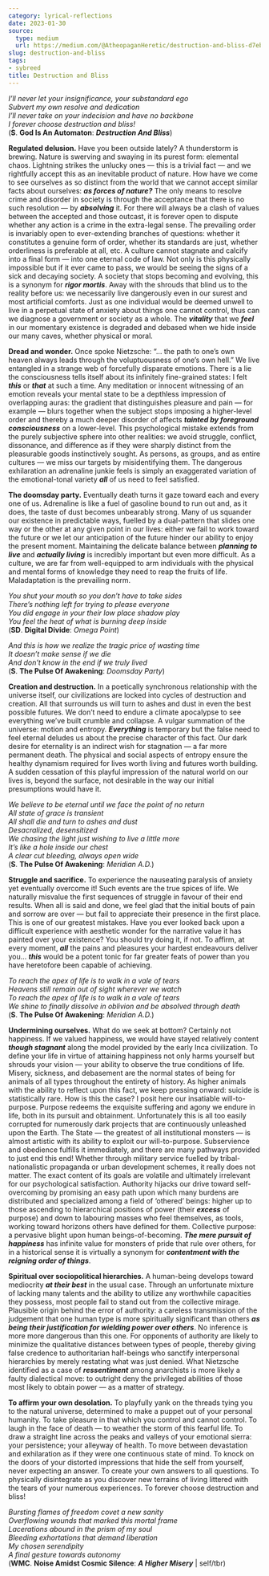 ```yaml
---
category: lyrical-reflections
date: 2023-01-30
source:
  type: medium
  url: https://medium.com/@AtheopaganHeretic/destruction-and-bliss-d7eb406c926b
slug: destruction-and-bliss
tags:
- sybreed
title: Destruction and Bliss
---
```


*I’ll never let your insignificance, your substandard ego  
Subvert my own resolve and dedication  
I’ll never take on your indecision and have no backbone  
I forever choose destruction and bliss!*  
(**S**. **God Is An Automaton**: ***Destruction And Bliss***)

**Regulated delusion.** Have you been outside lately? A thunderstorm is brewing. Nature is swerving and swaying in its purest form: elemental chaos. Lightning strikes the unlucky ones — this is a trivial fact — and we rightfully accept this as an inevitable product of nature. How have we come to see ourselves as so distinct from the world that we cannot accept similar facts about ourselves: ***as forces of nature?*** The only means to resolve crime and disorder in society is through the acceptance that there is no such resolution — by ***absolving*** it. For there will always be a clash of values between the accepted and those outcast, it is forever open to dispute whether any action is a crime in the extra-legal sense. The prevailing order is invariably open to ever-extending branches of questions: whether it constitutes a genuine form of order, whether its standards are just, whether orderliness is preferable at all, etc. A culture cannot stagnate and calcify into a final form — into one eternal code of law. Not only is this physically impossible but if it ever came to pass, we would be seeing the signs of a sick and decaying society. A society that stops becoming and evolving, this is a synonym for ***rigor mortis***. Away with the shrouds that blind us to the reality before us: we necessarily live dangerously even in our surest and most artificial comforts. Just as one individual would be deemed unwell to live in a perpetual state of anxiety about things one cannot control, thus can we diagnose a government or society as a whole. The ***vitality*** that we ***feel*** in our momentary existence is degraded and debased when we hide inside our many caves, whether physical or moral.

**Dread and wonder.** Once spoke Nietzsche: “… the path to one’s own heaven always leads through the voluptuousness of one’s own hell.” We live entangled in a strange web of forcefully disparate emotions. There is a lie the consciousness tells itself about its infinitely fine-grained states: I felt ***this*** or ***that*** at such a time. Any meditation or innocent witnessing of an emotion reveals your mental state to be a depthless impression of overlapping auras: the gradient that distinguishes pleasure and pain — for example — blurs together when the subject stops imposing a higher-level order and thereby a much deeper disorder of affects ***tainted by foreground consciousness*** on a lower-level. This psychological mistake extends from the purely subjective sphere into other realities: we avoid struggle, conflict, dissonance, and difference as if they were sharply distinct from the pleasurable goods instinctively sought. As persons, as groups, and as entire cultures — we miss our targets by misidentifying them. The dangerous exhilaration an adrenaline junkie feels is simply an exaggerated variation of the emotional-tonal variety ***all*** of us need to feel satisfied.

**The doomsday party.** Eventually death turns it gaze toward each and every one of us. Adrenaline is like a fuel of gasoline bound to run out and, as it does, the taste of dust becomes unbearably strong. Many of us squander our existence in predictable ways, fuelled by a dual-pattern that slides one way or the other at any given point in our lives: either we fail to work toward the future or we let our anticipation of the future hinder our ability to enjoy the present moment. Maintaining the delicate balance between ***planning to live*** and ***actually living*** is incredibly important but even more difficult. As a culture, we are far from well-equipped to arm individuals with the physical and mental forms of knowledge they need to reap the fruits of life. Maladaptation is the prevailing norm.

*You shut your mouth so you don’t have to take sides  
There’s nothing left for trying to please everyone  
You did engage in your their low place shadow play  
You feel the heat of what is burning deep inside*  
(**SD**. **Digital Divide**: *Omega Point*)

*And this is how we realize the tragic price of wasting time  
It doesn’t make sense if we die  
And don’t know in the end if we truly lived*  
(**S**. **The Pulse Of Awakening**: *Doomsday Party*)

**Creation and destruction.** In a poetically synchronous relationship with the universe itself, our civilizations are locked into cycles of destruction and creation. All that surrounds us will turn to ashes and dust in even the best possible futures. We don’t need to endure a climate apocalypse to see everything we’ve built crumble and collapse. A vulgar summation of the universe: motion and entropy. ***Everything*** is temporary but the false need to feel eternal deludes us about the precise character of this fact. Our dark desire for eternality is an indirect wish for stagnation — a far more permanent death. The physical and social aspects of entropy ensure the healthy dynamism required for lives worth living and futures worth building. A sudden cessation of this playful impression of the natural world on our lives is, beyond the surface, not desirable in the way our initial presumptions would have it.

*We believe to be eternal until we face the point of no return  
All state of grace is transient  
All shall die and turn to ashes and dust  
Desacralized, desensitized  
We chasing the light just wishing to live a little more  
It’s like a hole inside our chest  
A clear cut bleeding, always open wide*  
(**S**. **The Pulse Of Awakening**: *Meridian A.D.*)

**Struggle and sacrifice.** To experience the nauseating paralysis of anxiety yet eventually overcome it! Such events are the true spices of life. We naturally misvalue the first sequences of struggle in favour of their end results. When all is said and done, we feel glad that the initial bouts of pain and sorrow are over — but fail to appreciate their presence in the first place. This is one of our greatest mistakes. Have you ever looked back upon a difficult experience with aesthetic wonder for the narrative value it has painted over your existence? You should try doing it, if not. To affirm, at every moment, ***all*** the pains and pleasures your hardest endeavours deliver you… ***this*** would be a potent tonic for far greater feats of power than you have heretofore been capable of achieving.

*To reach the apex of life is to walk in a vale of tears  
Heavens still remain out of sight wherever we watch  
To reach the apex of life is to walk in a vale of tears  
We shine to finally dissolve in oblivion and be absolved through death*  
(**S**. **The Pulse Of Awakening**: *Meridian A.D.*)

**Undermining ourselves.** What do we seek at bottom? Certainly not happiness. If we valued happiness, we would have stayed relatively content ***though stagnant*** along the model provided by the early Inca civilization. To define your life in virtue of attaining happiness not only harms yourself but shrouds your vision — your ability to observe the true conditions of life. Misery, sickness, and debasement are the normal states of being for animals of all types throughout the entirety of history. As higher animals with the ability to reflect upon this fact, we keep pressing onward: suicide is statistically rare. How is this the case? I posit here our insatiable will-to-purpose. Purpose redeems the exquisite suffering and agony we endure in life, both in its pursuit and obtainment. Unfortunately this is all too easily corrupted for numerously dark projects that are continuously unleashed upon the Earth. The State — the greatest of all institutional monsters — is almost artistic with its ability to exploit our will-to-purpose. Subservience and obedience fulfills it immediately, and there are many pathways provided to just end this end! Whether through military service fuelled by tribal-nationalistic propaganda or urban development schemes, it really does not matter. The exact content of its goals are volatile and ultimately irrelevant for our psychological satisfaction. Authority hijacks our drive toward self-overcoming by promising an easy path upon which many burdens are distributed and specialized among a field of ‘othered’ beings: higher up to those ascending to hierarchical positions of power (their ***excess*** of purpose) and down to labouring masses who feel themselves, as tools, working toward horizons others have defined for them. Collective purpose: a pervasive blight upon human beings-of-becoming. ***The mere pursuit of happiness*** has infinite value for monsters of pride that rule over others, for in a historical sense it is virtually a synonym for ***contentment with the reigning order of things***.

**Spiritual over sociopolitical hierarchies.** A human-being develops toward mediocrity ***at their best*** in the usual case. Through an unfortunate mixture of lacking many talents and the ability to utilize any worthwhile capacities they possess, most people fail to stand out from the collective mirage. Plausible origin behind the error of authority: a careless transmission of the judgement that one human type is more spiritually significant than others ***as being their justification for wielding power over others***. No inference is more more dangerous than this one. For opponents of authority are likely to minimize the qualitative distances between types of people, thereby giving false credence to authoritarian half-beings who sanctify interpersonal hierarchies by merely restating what was just denied. What Nietzsche identified as a case of ***ressentiment*** among anarchists is more likely a faulty dialectical move: to outright deny the privileged abilities of those most likely to obtain power — as a matter of strategy.

**To affirm your own desolation.** To playfully yank on the threads tying you to the natural universe, determined to make a puppet out of your personal humanity. To take pleasure in that which you control and cannot control. To laugh in the face of death — to weather the storm of this fearful life. To draw a straight line across the peaks and valleys of your emotional sierra: your persistence; your alleyway of health. To move between devastation and exhilaration as if they were one continuous state of mind. To knock on the doors of your distorted impressions that hide the self from yourself, never expecting an answer. To create your own answers to all questions. To physically disintegrate as you discover new terrains of living littered with the tears of your numerous experiences. To forever choose destruction and bliss!

*Bursting flames of freedom covet a new sanity  
Overflowing wounds that marked this mortal frame  
Lacerations abound in the prism of my soul  
Bleeding exhortations that demand liberation  
My chosen serendipity  
A final gesture towards autonomy*  
(**WMC**. **Noise Amidst Cosmic Silence**: ***A Higher Misery*** | self/tbr)
